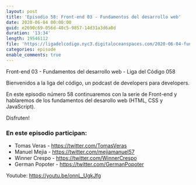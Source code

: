 ```yaml
---
layout: post
title: 'Episodio 58: Front-end 03 - Fundamentos del desarrollo web'
date: 2020-06-04 00:00:00
guid: e2690c69-056d-40c5-9857-14d31a3d6a0d
duration: '13:34'
length: 19546112
file: 'https://ligadelcodigo.nyc3.digitaloceanspaces.com/2020-06-04-fundamentos-del-desarrollo-web.mp3'
categories: episode
enable_comments: true
---
```


Front-end 03 - Fundamentos del desarrollo web - Liga del Código 058

Bienvenidos a la liga del código, un podcast de developers para developers. 

En este episodio número 58 continuaremos con la serie de Front-end y hablaremos de los fundamentos del desarollo web (HTML, CSS y JavaScript).

Disfruten!

### En este episodio participan:
- Tomas Veras - https://twitter.com/TomasVeras
- Manuel Mejia - https://twitter.com/mejiamanuel57
- Winner Crespo - https://twitter.com/WinnerCrespo
- German Popoter - https://twitter.com/GermanPopoter

Youtube: https://youtu.be/onnL_UgkJfg
